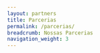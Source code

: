 ```yaml
---
layout: partners
title: Parcerias
permalink: /parcerias/
breadcrumb: Nossas Parcerias
navigation_weight: 3
---
```


